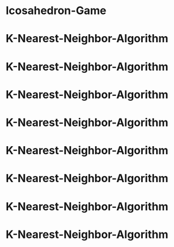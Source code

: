 # Icosahedron-Game
# K-Nearest-Neighbor-Algorithm
# K-Nearest-Neighbor-Algorithm
# K-Nearest-Neighbor-Algorithm
# K-Nearest-Neighbor-Algorithm
# K-Nearest-Neighbor-Algorithm
# K-Nearest-Neighbor-Algorithm
# K-Nearest-Neighbor-Algorithm
# K-Nearest-Neighbor-Algorithm
